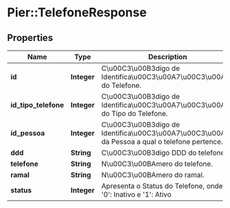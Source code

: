 # Pier::TelefoneResponse

## Properties
Name | Type | Description | Notes
------------ | ------------- | ------------- | -------------
**id** | **Integer** | C\u00C3\u00B3digo de Identifica\u00C3\u00A7\u00C3\u00A3o do Telefone. | [optional] 
**id_tipo_telefone** | **Integer** | C\u00C3\u00B3digo de Identifica\u00C3\u00A7\u00C3\u00A3o do Tipo do Telefone. | [optional] 
**id_pessoa** | **Integer** | C\u00C3\u00B3digo de Identifica\u00C3\u00A7\u00C3\u00A3o da Pessoa a qual o telefone pertence. | [optional] 
**ddd** | **String** | C\u00C3\u00B3digo DDD do telefone. | [optional] 
**telefone** | **String** | N\u00C3\u00BAmero do telefone. | [optional] 
**ramal** | **String** | N\u00C3\u00BAmero do ramal. | [optional] 
**status** | **Integer** | Apresenta o Status do Telefone, onde: &#39;0&#39;: Inativo e &#39;1&#39;: Ativo | [optional] 



